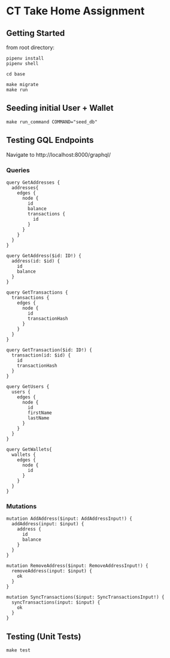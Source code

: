# CT Take Home Assignment

## Getting Started

from root directory:

```
pipenv install
pipenv shell

cd base

make migrate
make run
```

## Seeding initial User + Wallet

```
make run_command COMMAND="seed_db"
```

## Testing GQL Endpoints

Navigate to http://localhost:8000/graphql/

### Queries

```
query GetAddresses {
  addresses{
    edges {
      node {
        id
        balance
        transactions {
          id
        }
      }
    }
  }
}

query GetAddress($id: ID!) {
  address(id: $id) {
    id
    balance
  }
}

query GetTransactions {
  transactions {
    edges {
      node {
        id
        transactionHash
      }
    }
  }
}

query GetTransaction($id: ID!) {
  transaction(id: $id) {
    id
    transactionHash
  }
}

query GetUsers {
  users {
    edges {
      node {
        id
        firstName
        lastName
      }
    }
  }
}

query GetWallets{
  wallets {
    edges {
      node {
        id
      }
    }
  }
}
```

### Mutations

```
mutation AddAddress($input: AddAddressInput!) {
  addAddress(input: $input) {
    address {
      id
      balance
    }
  }
}

mutation RemoveAddress($input: RemoveAddressInput!) {
  removeAddress(input: $input) {
    ok
  }
}

mutation SyncTransactions($input: SyncTransactionsInput!) {
  syncTransactions(input: $input) {
    ok
  }
}
```

## Testing (Unit Tests)

```
make test
```
